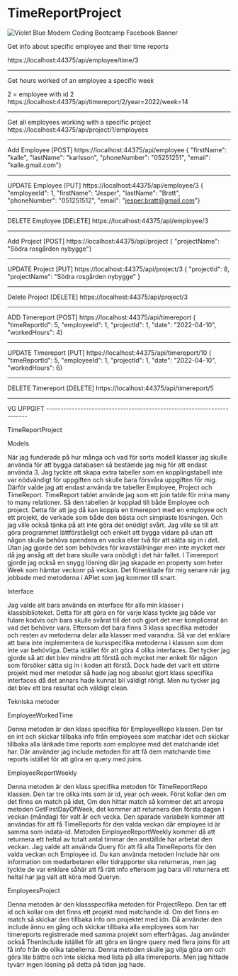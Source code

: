 # TimeReportProject
![Violet Blue Modern Coding Bootcamp Facebook Banner](https://user-images.githubusercontent.com/91311313/163331929-251f2e10-9442-4847-b077-101bc259311c.jpg)


Get info about specific employee and their time reports

https://localhost:44375/api/employee/time/3

----------------------------------------------------------------------------------

Get hours worked of an employee a specific week

2 = employee with id 2
https://localhost:44375/api/timereport/2/year=2022/week=14

----------------------------------------------------------------------------------

Get all employees working with a specific project
https://localhost:44375/api/project/1/employees

----------------------------------------------------------------------------------

Add Employee [POST]
https://localhost:44375/api/employee
{ "firstName": "kalle", "lastName": "karlsson", "phoneNumber": "05251251",
 "email": "kalle.gmail.com"}

----------------------------------------------------------------------------------

UPDATE Employee  [PUT]
https://localhost:44375/api/employee/3
{ "employeeId": 1, "firstName": "Jesper", "lastName": "Bratt", "phoneNumber": "051251512",
"email": "jesper.bratt@gmail.com"}

----------------------------------------------------------------------------------
DELETE Employee  [DELETE]
https://localhost:44375/api/employee/3

----------------------------------------------------------------------------------

Add Project [POST]
https://localhost:44375/api/project
{ "projectName": "Södra rosgården nybygge"}

----------------------------------------------------------------------------------

UPDATE Project [PUT]
https://localhost:44375/api/project/3
{ "projectId": 8, "projectName": "Södra rosgården nybygge" }

----------------------------------------------------------------------------------

Delete Project [DELETE]
https://localhost:44375/api/project/3

----------------------------------------------------------------------------------

ADD Timereport [POST]
https://localhost:44375/api/timereport
{ "timeReportId": 5, "employeeId": 1, "projectId": 1, "date": "2022-04-10", "workedHours": 4}

----------------------------------------------------------------------------------

UPDATE Timereport [PUT]
https://localhost:44375/api/timereport/10
{ "timeReportId": 5, "employeeId": 1, "projectId": 1, "date": "2022-04-10", "workedHours": 6}

----------------------------------------------------------------------------------

DELETE Timereport [DELETE]
https://localhost:44375/api/timereport/5

----------------------------------------------------------------------------------

VG UPPGIFT -----------------------------------------------------------------------

TimeReportProject

Models 

 När jag funderade på hur många och vad för sorts modell klasser jag skulle använda för att bygga databasen så bestämde jag mig för att endast använda 3. Jag tyckte att skapa extra tabeller som en kopplingstabell inte var nödvändigt för uppgiften och skulle bara försvåra uppgiften för mig. Därför valde jag att endast använda tre tabeller Employee, Project och TimeReport. TimeReport tablet använde jag som ett join table för mina many to many relationer. Så den tabellen är kopplad till både Employee och project. Detta för att jag då kan koppla en timereport med en employee och ett projekt, de verkade som både den bästa och simplaste lösningen. Och jag ville också tänka på att inte göra det onödigt svårt. Jag ville se till att göra programmet lättförståeligt och enkelt att bygga vidare på utan att någon skulle behöva spendera en vecka eller två för att sätta sig in i det. Utan jag gjorde det som behövdes för kravställningar men inte mycket mer då jag ansåg att det bara skulle vara onödigt i det här fallet. I Timereport gjorde jag också en snygg lösning där jag skapade en property som heter Week som hämtar veckonr på veckan. Det förenklade för mig senare när jag jobbade med metoderna i APIet som jag kommer till snart. 


Interface

 Jag valde att bara använda en interface för alla min klasser i klassbiblioteket. Detta för att göra en för varje klass tyckte jag både var fulare kodvis och bara skulle svårat till det och gjort det mer komplicerat än vad det behöver vara. Eftersom det bara finns 3 klass specifika metoder och resten av metoderna delar alla klasser med varandra. Så var det enklare att bara inte implementera de kursspecifika metoderna i klassen som dom inte var behövliga. Detta istället för att göra 4 olika interfaces. Det tycker jag gjorde så att det blev mindre att förstå och mycket mer enkelt för någon som försöker sätta sig in i koden att förstå. Dock hade det varit ett större projekt med mer metoder så hade jag nog absolut gjort klass specifika interfaces då det annars hade kunnat bli väldigt rörigt. Men nu tycker jag det blev ett bra resultat och väldigt clean. 







Tekniska metoder


EmployeeWorkedTime 

Denna metoden är den klass specifika för EmployeeRepo klassen. Den tar en int och skickar tillbaka info från employees som matchar idet och skickar tillbaka alla länkade time reports som employee med det matchande idet har. Där använder jag include metoden för att få dem matchande time reports istället för att göra en query med joins. 

EmployeeReportWeekly 

Denna metoden är den klass specifika metoden för TimeReportRepo klassen. Den tar tre olika ints som är id, year och week. Först kollar den om det finns en match på idet, Om den hittar match så kommer det att anropa metoden GetFirstDayOfWeek, det kommer att returnera den första dagen i veckan (måndag) för valt år och vecka. Den sparade variabeln kommer att användas för att få TimeReports för den valda veckan där employee id är samma som indata-id. Metoden EmployeeReportWeekly kommer då att returnera ett heltal av totalt antal timmar den anställde har arbetat den veckan. Jag valde att använda Query för att få alla TimeReports för den valda veckan och Employee id. Du kan använda metoden Include här om information om medarbetaren eller tidrapporter ska returneras, men jag tyckte de var enklare såhär att få rätt info eftersom jag bara vill returnera ett heltal har jag valt att köra med Queryn.

EmployeesProject 

Denna metoden är den klassspecifika metoden för ProjectRepo. Den tar ett id och kollar om det finns ett projekt med matchande id. Om det finns en match så skickar den tillbaka info om projektet med idn. Då använder den include ännu en gång och skickar tillbaka alla employees som har timereports registrerade med samma projekt som efterfrågas. Jag använder också ThenInclude istället för att göra en längre query med flera joins för att få info från de olika tabellerna. Denna metoden skulle jag vilja göra om och göra lite bättre och inte skicka med lista på alla timereports. Men jag hittade tyvärr ingen lösning på detta på tiden jag hade. 

